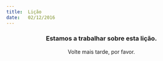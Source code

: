 ```yaml
---
title:  Lição
date:   02/12/2016
---
```


### <center>Estamos a trabalhar sobre esta lição.</center>
<center>Volte mais tarde, por favor.</center>